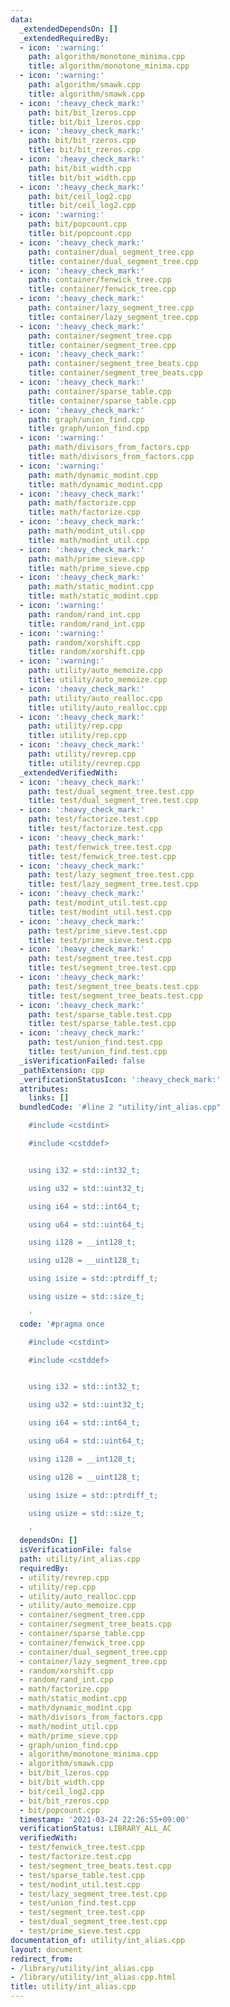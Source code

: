 ```yaml
---
data:
  _extendedDependsOn: []
  _extendedRequiredBy:
  - icon: ':warning:'
    path: algorithm/monotone_minima.cpp
    title: algorithm/monotone_minima.cpp
  - icon: ':warning:'
    path: algorithm/smawk.cpp
    title: algorithm/smawk.cpp
  - icon: ':heavy_check_mark:'
    path: bit/bit_lzeros.cpp
    title: bit/bit_lzeros.cpp
  - icon: ':heavy_check_mark:'
    path: bit/bit_rzeros.cpp
    title: bit/bit_rzeros.cpp
  - icon: ':heavy_check_mark:'
    path: bit/bit_width.cpp
    title: bit/bit_width.cpp
  - icon: ':heavy_check_mark:'
    path: bit/ceil_log2.cpp
    title: bit/ceil_log2.cpp
  - icon: ':warning:'
    path: bit/popcount.cpp
    title: bit/popcount.cpp
  - icon: ':heavy_check_mark:'
    path: container/dual_segment_tree.cpp
    title: container/dual_segment_tree.cpp
  - icon: ':heavy_check_mark:'
    path: container/fenwick_tree.cpp
    title: container/fenwick_tree.cpp
  - icon: ':heavy_check_mark:'
    path: container/lazy_segment_tree.cpp
    title: container/lazy_segment_tree.cpp
  - icon: ':heavy_check_mark:'
    path: container/segment_tree.cpp
    title: container/segment_tree.cpp
  - icon: ':heavy_check_mark:'
    path: container/segment_tree_beats.cpp
    title: container/segment_tree_beats.cpp
  - icon: ':heavy_check_mark:'
    path: container/sparse_table.cpp
    title: container/sparse_table.cpp
  - icon: ':heavy_check_mark:'
    path: graph/union_find.cpp
    title: graph/union_find.cpp
  - icon: ':warning:'
    path: math/divisors_from_factors.cpp
    title: math/divisors_from_factors.cpp
  - icon: ':warning:'
    path: math/dynamic_modint.cpp
    title: math/dynamic_modint.cpp
  - icon: ':heavy_check_mark:'
    path: math/factorize.cpp
    title: math/factorize.cpp
  - icon: ':heavy_check_mark:'
    path: math/modint_util.cpp
    title: math/modint_util.cpp
  - icon: ':heavy_check_mark:'
    path: math/prime_sieve.cpp
    title: math/prime_sieve.cpp
  - icon: ':heavy_check_mark:'
    path: math/static_modint.cpp
    title: math/static_modint.cpp
  - icon: ':warning:'
    path: random/rand_int.cpp
    title: random/rand_int.cpp
  - icon: ':warning:'
    path: random/xorshift.cpp
    title: random/xorshift.cpp
  - icon: ':warning:'
    path: utility/auto_memoize.cpp
    title: utility/auto_memoize.cpp
  - icon: ':heavy_check_mark:'
    path: utility/auto_realloc.cpp
    title: utility/auto_realloc.cpp
  - icon: ':heavy_check_mark:'
    path: utility/rep.cpp
    title: utility/rep.cpp
  - icon: ':heavy_check_mark:'
    path: utility/revrep.cpp
    title: utility/revrep.cpp
  _extendedVerifiedWith:
  - icon: ':heavy_check_mark:'
    path: test/dual_segment_tree.test.cpp
    title: test/dual_segment_tree.test.cpp
  - icon: ':heavy_check_mark:'
    path: test/factorize.test.cpp
    title: test/factorize.test.cpp
  - icon: ':heavy_check_mark:'
    path: test/fenwick_tree.test.cpp
    title: test/fenwick_tree.test.cpp
  - icon: ':heavy_check_mark:'
    path: test/lazy_segment_tree.test.cpp
    title: test/lazy_segment_tree.test.cpp
  - icon: ':heavy_check_mark:'
    path: test/modint_util.test.cpp
    title: test/modint_util.test.cpp
  - icon: ':heavy_check_mark:'
    path: test/prime_sieve.test.cpp
    title: test/prime_sieve.test.cpp
  - icon: ':heavy_check_mark:'
    path: test/segment_tree.test.cpp
    title: test/segment_tree.test.cpp
  - icon: ':heavy_check_mark:'
    path: test/segment_tree_beats.test.cpp
    title: test/segment_tree_beats.test.cpp
  - icon: ':heavy_check_mark:'
    path: test/sparse_table.test.cpp
    title: test/sparse_table.test.cpp
  - icon: ':heavy_check_mark:'
    path: test/union_find.test.cpp
    title: test/union_find.test.cpp
  _isVerificationFailed: false
  _pathExtension: cpp
  _verificationStatusIcon: ':heavy_check_mark:'
  attributes:
    links: []
  bundledCode: '#line 2 "utility/int_alias.cpp"

    #include <cstdint>

    #include <cstddef>


    using i32 = std::int32_t;

    using u32 = std::uint32_t;

    using i64 = std::int64_t;

    using u64 = std::uint64_t;

    using i128 = __int128_t;

    using u128 = __uint128_t;

    using isize = std::ptrdiff_t;

    using usize = std::size_t;

    '
  code: '#pragma once

    #include <cstdint>

    #include <cstddef>


    using i32 = std::int32_t;

    using u32 = std::uint32_t;

    using i64 = std::int64_t;

    using u64 = std::uint64_t;

    using i128 = __int128_t;

    using u128 = __uint128_t;

    using isize = std::ptrdiff_t;

    using usize = std::size_t;

    '
  dependsOn: []
  isVerificationFile: false
  path: utility/int_alias.cpp
  requiredBy:
  - utility/revrep.cpp
  - utility/rep.cpp
  - utility/auto_realloc.cpp
  - utility/auto_memoize.cpp
  - container/segment_tree.cpp
  - container/segment_tree_beats.cpp
  - container/sparse_table.cpp
  - container/fenwick_tree.cpp
  - container/dual_segment_tree.cpp
  - container/lazy_segment_tree.cpp
  - random/xorshift.cpp
  - random/rand_int.cpp
  - math/factorize.cpp
  - math/static_modint.cpp
  - math/dynamic_modint.cpp
  - math/divisors_from_factors.cpp
  - math/modint_util.cpp
  - math/prime_sieve.cpp
  - graph/union_find.cpp
  - algorithm/monotone_minima.cpp
  - algorithm/smawk.cpp
  - bit/bit_lzeros.cpp
  - bit/bit_width.cpp
  - bit/ceil_log2.cpp
  - bit/bit_rzeros.cpp
  - bit/popcount.cpp
  timestamp: '2021-03-24 22:26:55+09:00'
  verificationStatus: LIBRARY_ALL_AC
  verifiedWith:
  - test/fenwick_tree.test.cpp
  - test/factorize.test.cpp
  - test/segment_tree_beats.test.cpp
  - test/sparse_table.test.cpp
  - test/modint_util.test.cpp
  - test/lazy_segment_tree.test.cpp
  - test/union_find.test.cpp
  - test/segment_tree.test.cpp
  - test/dual_segment_tree.test.cpp
  - test/prime_sieve.test.cpp
documentation_of: utility/int_alias.cpp
layout: document
redirect_from:
- /library/utility/int_alias.cpp
- /library/utility/int_alias.cpp.html
title: utility/int_alias.cpp
---
```

